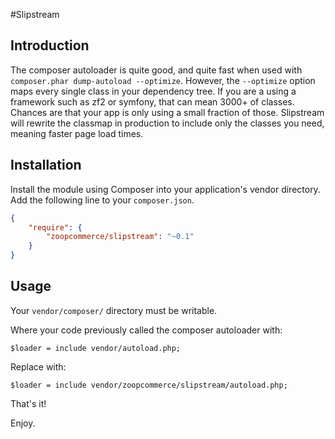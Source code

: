 #Slipstream

## Introduction

The composer autoloader is quite good, and quite fast when used with `composer.phar dump-autoload --optimize`. However, the `--optimize` option maps every single class in your dependency tree. If you are a using a framework such as zf2 or symfony, that can mean 3000+ of classes. Chances are that your app is only using a small fraction of those. Slipstream will rewrite the classmap in production to include only the classes you need, meaning faster page load times.

## Installation

Install the module using Composer into your application's vendor directory. Add the following line to your
`composer.json`.

```json
{
    "require": {
        "zoopcommerce/slipstream": "~0.1"
    }
}
```

## Usage

Your `vendor/composer/` directory must be writable.

Where your code previously called the composer autoloader with:

    $loader = include vendor/autoload.php;

Replace with:

    $loader = include vendor/zoopcommerce/slipstream/autoload.php;

That's it!

Enjoy.
